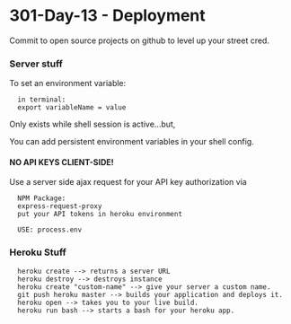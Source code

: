 # 301-Day-13 - Deployment

Commit to open source projects on github to level up your street cred.

### Server stuff

To set an environment variable:

      in terminal:
      export variableName = value

  Only exists while shell session is active...but,

  You can add persistent environment variables in your shell config.

  #### NO API KEYS CLIENT-SIDE!

  Use a server side ajax request for your API key authorization via

      NPM Package:
      express-request-proxy
      put your API tokens in heroku environment

      USE: process.env

  ### Heroku Stuff

      heroku create --> returns a server URL
      heroku destroy --> destroys instance
      heroku create "custom-name" --> give your server a custom name.
      git push heroku master --> builds your application and deploys it.
      heroku open --> takes you to your live build.
      heroku run bash --> starts a bash for your heroku app.
